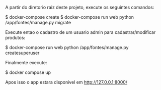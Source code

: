A partir do diretorio raiz deste projeto, execute os seguintes comandos:

$ docker-compose create
$ docker-compose run web python /app/fontes/manage.py migrate

Execute entao o cadastro de um usuario admin para cadastrar/modificar produtos:

$ docker-compose run web python /app/fontes/manage.py createsuperuser

Finalmente execute:

$ docker compose up

Apos isso o app estara disponivel em http://127.0.0.1:8000/
